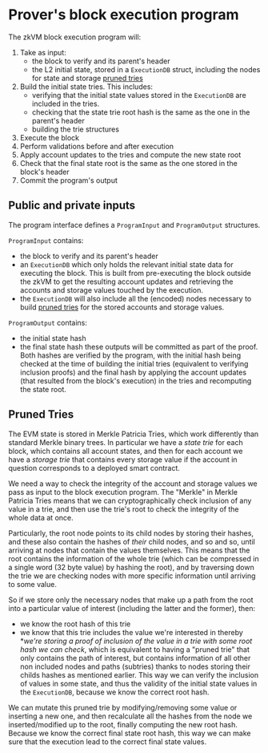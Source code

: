 # Prover's block execution program

The zkVM block execution program will:
1. Take as input:
    - the block to verify and its parent's header
    - the L2 initial state, stored in a `ExecutionDB` struct, including the nodes for state and storage [pruned tries](#pruned-tries)
1. Build the initial state tries. This includes:
    - verifying that the initial state values stored in the `ExecutionDB` are included in the tries.
    - checking that the state trie root hash is the same as the one in the parent's header
    - building the trie structures
1. Execute the block
1. Perform validations before and after execution
1. Apply account updates to the tries and compute the new state root
1. Check that the final state root is the same as the one stored in the block's header
1. Commit the program's output

## Public and private inputs
The program interface defines a `ProgramInput` and `ProgramOutput` structures. 

`ProgramInput` contains:
- the block to verify and its parent's header
- an `ExecutionDB` which only holds the relevant initial state data for executing the block. This is built from pre-executing the block outside the zkVM to get the resulting account updates and retrieving the accounts and storage values touched by the execution.
- the `ExecutionDB` will also include all the (encoded) nodes necessary to build [pruned tries](#pruned-tries) for the stored accounts and storage values.

`ProgramOutput` contains:
- the initial state hash
- the final state hash
these outputs will be committed as part of the proof. Both hashes are verified by the program, with the initial hash being checked at the time of building the initial tries (equivalent to verifying inclusion proofs) and the final hash by applying the account updates (that resulted from the block's execution) in the tries and recomputing the state root.

## Pruned Tries
The EVM state is stored in Merkle Patricia Tries, which work differently than standard Merkle binary trees. In particular we have a *state trie* for each block, which contains all account states, and then for each account we have a *storage trie* that contains every storage value if the account in question corresponds to a deployed smart contract.

We need a way to check the integrity of the account and storage values we pass as input to the block execution program. The "Merkle" in Merkle Patricia Tries means that we can cryptographically check inclusion of any value in a trie, and then use the trie's root to check the integrity of the whole data at once.

Particularly, the root node points to its child nodes by storing their hashes, and these also contain the hashes of *their* child nodes, and so and so, until arriving at nodes that contain the values themselves. This means that the root contains the information of the whole trie (which can be compressed in a single word (32 byte value) by hashing the root), and by traversing down the trie we are checking nodes with more specific information until arriving to some value.

So if we store only the necessary nodes that make up a path from the root into a particular value of interest (including the latter and the former), then:
- we know the root hash of this trie
- we know that this trie includes the value we're interested in
thereby **we're storing a proof of inclusion of the value in a trie with some root hash we can check*, which is equivalent to having a "pruned trie" that only contains the path of interest, but contains information of all other non included nodes and paths (subtries) thanks to nodes storing their childs hashes as mentioned earlier. This way we can verify the inclusion of values in some state, and thus the validity of the initial state values in the `ExecutionDB`, because we know the correct root hash.

We can mutate this pruned trie by modifying/removing some value or inserting a new one, and then recalculate all the hashes from the node we inserted/modified up to the root, finally computing the new root hash. Because we know the correct final state root hash, this way we can make sure that the execution lead to the correct final state values.


